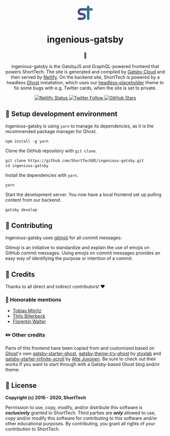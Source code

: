 <p align="center">
  <a href="https://shorttech.de">
    <img alt="ShortTech" src="src/images/branding/color.svg" width="48" />
  </a>
</p>
<h1 align="center">
  ingenious-gatsby
</h1>

<h3 align="center">
  👾
</h3>

<p align="center">
  ingenious-gatsby is the GatsbyJS and GraphQL-powered frontend that powers ShortTech. The site is generated and compiled by <a href="https://www.gatsbyjs.com/">Gatsby Cloud</a> and then served by <a href="https://netlify.com">Netlify</a>. On the backend site, ShortTech is powered by a headless <a href="https://ghost.org">Ghost</a> installation, which uses our <a href="https://github.com/shorttechde/headless-placeholder">headless-placeholder</a> theme to fix some bugs with e.g. Twitter cards, when the site is set to private.
</p>
<p align="center">
  <a href="https://app.netlify.com/sites/shorttech/deploys">
    <img src="https://img.shields.io/netlify/10bebe62-3fe6-4a14-870d-ab0423187a44?label=deploy%20status&logo=netlify&logoColor=white&style=flat-square" alt="Netlify Status" />
  </a>
  <a href="https://twitter.com/ShortTechDE">
    <img alt="Twitter Follow" src="https://img.shields.io/twitter/follow/shorttechde?color=%2300acee&logo=twitter&logoColor=white&style=flat-square">
  </a>
  <a href="https://github.com/ShortTechDE/ingenious-gatsby/stargazers">
    <img alt="GitHub Stars" src="https://img.shields.io/github/stars/shorttechde/ingenious-gatsby?logo=github&logoColor=white&style=flat-square">
  </a>  
</p>

## 🚀 Setup development environment
ingenious-gatsby is using `yarn` to manage its dependencies, as it is the recommended package manager for Ghost. 
```
npm install -g yarn
````

Clone the GitHub repository with `git clone`.
```
git clone https://github.com/ShortTechDE/ingenious-gatsby.git
cd ingenious-gatsby
```

Install the dependencies with `yarn`.
```
yarn
```

Start the development server. You now have a local frontend set up pulling content from our backend.
```
gatsby develop
```
## 🤝 Contributing
ingenious-gatsby uses [gitmoji](https://gitmoji.carloscuesta.me/) for all commit messages:

Gitmoji is an initiative to standardize and explain the use of emojis on GitHub commit messages. Using emojis on commit messages provides an easy way of identifying the purpose or intention of a commit.

## 👥 Credits
Thanks to all direct and indirect contributors! ❤️

### 💬 Honorable mentions
- [Tobias Möritz](https://github.com/tobimori)
- [Thilo Billerbeck](https://github.com/thilobillerbeck)
- [Florentin Walter](https://github.com/florentinw)

### ✏️ Other credits
Parts of this frontend have been copied from and customized based on [Ghost](https://ghost.org/)'s own [gatsby-starter-ghost](https://github.com/TryGhost/gatsby-starter-ghost/), [gatsby-theme-try-ghost](https://github.com/styxlab/gatsby-theme-try-ghost/) by [styxlab](https://github.com/styxlab/) and [gatsby-starter-infinite-scroll](https://github.com/baobabKoodaa/gatsby-starter-infinite-scroll/) by [Atte Juvonen](https://github.com/baobabKoodaa/). Be sure to check out their works If you want to start through with a Gatsby-based Ghost blog and/or theme.

## 📄 License
**Copyright (c) 2016 - 2020, ShortTech**

Permission to use, copy, modify, and/or distribute this software is 
***exclusively*** granted to ShortTech. Third parties are ***only*** allowed 
to use, copy and/or modify this software for contributing to this software
and/or other educational purposes. By contributing, you grant all rights
of your contribution to ShortTech.
